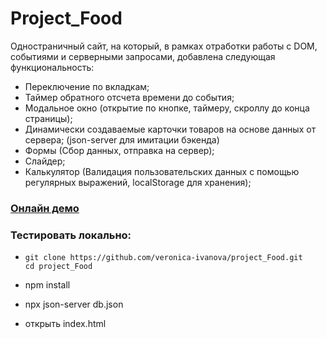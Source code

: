 # Project_Food
Одностраничный сайт, на который, в рамках отработки работы с DOM, 
событиями и серверными запросами, добавлена следующая функциональность:
- Переключение по вкладкам;
- Таймер обратного отсчета времени до события;
- Модальное окно (открытие по кнопке, таймеру, скроллу до конца страницы); 
- Динамически создаваемые карточки товаров на основе данных от сервера; (json-server для имитации бэкенда)
- Формы (Сбор данных, отправка на сервер);
- Слайдер;
- Калькулятор (Валидация пользовательских данных с помощью регулярных выражений, localStorage для хранения);

### [Онлайн демо](https://veronica-ivanova.github.io/project_Food/)

### Тестировать локально:
- ```
  git clone https://github.com/veronica-ivanova/project_Food.git
  cd project_Food
  ```
- npm install

- npx json-server db.json
- открыть index.html
